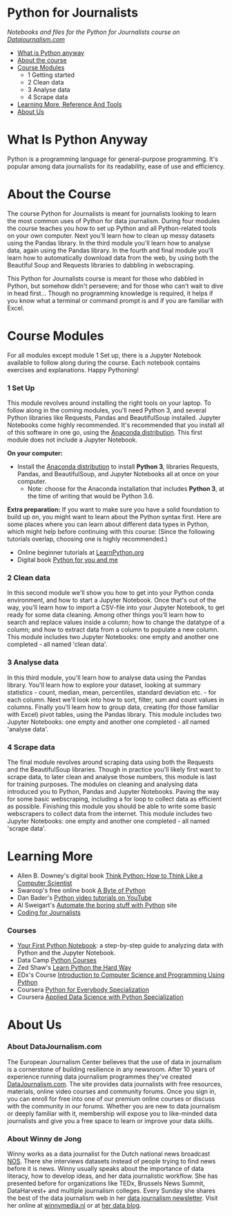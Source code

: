 Python for Journalists
======================
*Notebooks and files for the Python for Journalists course on [Datajournalism.com](https://datajournalism.com/watch/python-for-journalists)*

* [What is Python anyway](#what-is-python-anyway)
* [About the course](#about-the-course)
* [Course Modules](#course-modules)
    * 1 Getting started
    * 2 Clean data
    * 3 Analyse data
    * 4 Scrape data
* [Learning More, Reference And Tools](#learning-more-reference-and-tools)
* [About Us](#about-us)


What Is Python Anyway
===============================

Python is a programming language for general-purpose programming. It's popular among data journalists for its readability, ease of use and efficiency. 

About the Course
==================
The course Python for Journalists is meant for journalists looking to learn the most common uses of Python for data journalism. During four modules the course teaches you how to set up Python and all Python-related tools on your own computer. Next you'll learn how to clean up messy datasets using the Pandas library. In the third module you'll learn how to analyse data, again using the Pandas library. In the fourth and final module you'll learn how to automatically download data from the web, by using both the Beautiful Soup and Requests libraries to dabbling in webscraping. 

This Python for Journalists course is meant for those who dabbled in Python, but somehow didn't persevere; and for those who can't wait to dive in head first... Though no programming knowledge is required, it helps if you know what a terminal or command prompt is and if you are familiar with Excel.


Course Modules
===============

For all modules except module 1 Set up, there is a Jupyter Notebook available to follow along during the course. Each notebook contains exercises and explanations. Happy Pythoning!

### 1 Set Up

This module revolves around installing the right tools on your laptop. To follow along in the coming modules, you'll need Python 3, and several Python libraries like Requests, Pandas and BeautifulSoup installed. Jupyter Notebooks come highly recommended. It's recommended that you install all of this software in one go, using the [Anaconda distribution](https://anaconda.org/). This first module does not include a Jupyter Notebook.

**On your computer:**

* Install the [Anaconda distribution](https://www.anaconda.com/download/#macos) to install **Python 3**, libraries Requests, Pandas, and BeautifulSoup, and Jupyter Notebooks all at once on your computer. 
  * Note: choose for the Anaconda installation that includes **Python 3**, at the time of writing that would be Python 3.6.
  
**Extra preparation:**
If you want to make sure you have a solid foundation to build up on, you might want to learn about the Python syntax first. Here are some places where you can learn about different data types in Python, which might help before continuing with this course: (Since the following tutorials overlap, choosing one is highly recommended.)
* Online beginner tutorials at [LearnPython.org](https://www.learnpython.org/)
* Digital book [Python for you and me](https://pymbook.readthedocs.io/en/py3/)

### 2 Clean data

In this second module we'll show you how to get into your Python conda environment, and how to start a Jupyter Notebook. Once that's out of the way, you'll learn how to import a CSV-file into your Jupyter Notebook, to get ready for some data cleaning. Among other things you'll learn how to search and replace values inside a column; how to change the datatype of a column; and how to extract data from a column to populate a new column. This module includes two Jupyter Notebooks: one empty and another one completed - all named 'clean data'.

### 3 Analyse data

In this third module, you'll learn how to analyse data using the Pandas library. You'll learn how to explore your dataset, looking at summary statistics - count, median, mean, percentiles, standard deviation etc. - for each column. Next we'll look into how to sort, filter, sum and count values in columns. Finally you'll learn how to group data, creating (for those familiar with Excel) pivot tables, using the Pandas library. This module includes two Jupyter Notebooks: one empty and another one completed - all named 'analyse data'. 


### 4 Scrape data

The final module revolves around scraping data using both the Requests and the BeautifulSoup libraries. Though in practice you'll likely first want to scrape data, to later clean and analyse those numbers, this module is last for training purposes. The modules on cleaning and analysing data introduced you to Python, Pandas and Jupyter Notebooks. Paving the way for some basic webscraping, including a for loop to collect data as efficient as possible. Finishing this module you should be able to write some basic webscrapers to collect data from the internet. This module includes two Jupyter Notebooks: one empty and another one completed - all named 'scrape data'. 

Learning More
=================

* Allen B. Downey's digital book [Think Python: How to Think Like a Computer Scientist](http://greenteapress.com/thinkpython2/html/index.html)
* Swaroop's free online book [A Byte of Python](https://python.swaroopch.com/)
* Dan Bader's [Python video tutorials on YouTube](https://www.youtube.com/channel/UCI0vQvr9aFn27yR6Ej6n5UA)
* Al Sweigart's [Automate the boring stuff with Python](https://automatetheboringstuff.com/) site
* [Coding for Journalists](https://coding-for-journalists.readthedocs.io/en/latest/)

### Courses
* [Your First Python Notebook](http://www.firstpythonnotebook.org/index.html): a step-by-step guide to analyzing data with Python and the Jupyter Notebook.
* Data Camp [Python Courses](https://www.datacamp.com/courses/tech:python)
* Zed Shaw's [Learn Python the Hard Way](https://learnpythonthehardway.org/)
* EDx's Course [Introduction to Computer Science and Programming Using Python](https://www.edx.org/course/introduction-computer-science-mitx-6-00-1x-11)
* Coursera [Python for Everybody Specialization](https://www.coursera.org/specializations/python)
* Coursera [Applied Data Science with Python Specialization](https://www.coursera.org/specializations/data-science-python)


About Us
========

### About DataJournalism.com
The European Journalism Center believes that the use of data in journalism is a cornerstone of building resilience in any newsroom. After 10 years of experience running data journalism programmes they've created [DataJournalism.com](https://datajournalism.com). The site provides data journalists with free resources, materials, online video courses and community forums. Once you sign in, you can enroll for free into one of our premium online courses or discuss with the community in our forums. Whether you are new to data journalism or deeply familiar with it, membership will expose you to like-minded data journalists and give you a free space to learn or improve your data skills.

### About Winny de Jong
Winny works as a data journalist for the Dutch national news broadcast [NOS](https://nos.nl). There she interviews datasets instead of people trying to find news before it is news. Winny usually speaks about the importance of data literacy, how to develop ideas, and her data journalistic workflow. She has presented before for organizations like TEDx, Brussels News Summit, DataHarvest+  and multiple journalism colleges. Every Sunday she shares the best of the data journalism web in her [data journalism newsletter](https://datajournalistiek.nl/en/newsletter/). Visit her online at [winnymedia.nl](https://winnymedia.nl) or at [her data blog](https://datajournalistiek.nl/en). 
